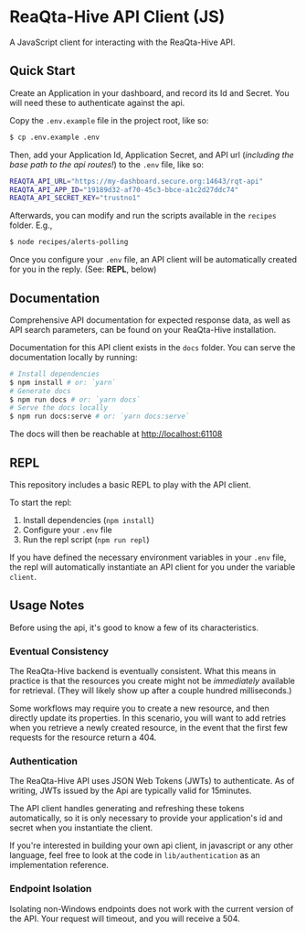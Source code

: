 <h1 class="h1-readme">ReaQta-Hive API Client (JS)</h1>

A JavaScript client for interacting with the ReaQta-Hive API.

## Quick Start

Create an Application in your dashboard, and record its Id and Secret. You will need these to authenticate against the api.

Copy the `.env.example` file in the project root, like so:
```sh
$ cp .env.example .env
```

Then, add your Application Id, Application Secret, and API url (*including the base path to the api routes!*) to the `.env` file, like so:

```sh
REAQTA_API_URL="https://my-dashboard.secure.org:14643/rqt-api"
REAQTA_API_APP_ID="19189d32-af70-45c3-bbce-a1c2d27ddc74"
REAQTA_API_SECRET_KEY="trustno1"
```

Afterwards, you can modify and run the scripts available in the `recipes` folder. E.g.,

```sh
$ node recipes/alerts-polling
```

Once you configure your `.env` file, an API client will be automatically created for you in the reply. (See: **REPL**, below)

## Documentation

Comprehensive API documentation for expected response data, as well as API search parameters, can be found on your ReaQta-Hive installation.

Documentation for this API client exists in the `docs` folder. You can serve the documentation locally by running:

```sh
# Install dependencies
$ npm install # or: `yarn`
# Generate docs
$ npm run docs # or: `yarn docs`
# Serve the docs locally
$ npm run docs:serve # or: `yarn docs:serve`
```

The docs will then be reachable at [http://localhost:61108]()

## REPL

This repository includes a basic REPL to play with the API client.

To start the repl:

1. Install dependencies (`npm install`)
2. Configure your `.env` file
3. Run the repl script (`npm run repl`)

If you have defined the necessary environment variables in your `.env` file, the repl will automatically instantiate an API client for you under the variable `client`.

## Usage Notes

Before using the api, it's good to know a few of its characteristics.

### Eventual Consistency

The ReaQta-Hive backend is eventually consistent. What this means in practice is that the resources you create might not be *immediately* available for retrieval. (They will likely show up after a couple hundred milliseconds.)

Some workflows may require you to create a new resource, and then directly update its properties. In this scenario, you will want to add retries when you retrieve a newly created resource, in the event that the first few requests for the resource return a 404.

### Authentication

The ReaQta-Hive API uses JSON Web Tokens (JWTs) to authenticate. As of writing, JWTs issued by the Api are typically valid for 15minutes.

The API client handles generating and refreshing these tokens automatically, so it is only necessary to provide your application's id and secret when you instantiate the client.

If you're interested in building your own api client, in javascript or any other language, feel free to look at the code in `lib/authentication` as an implementation reference.

### Endpoint Isolation

Isolating non-Windows endpoints does not work with the current version of the API. Your request will timeout, and you will receive a 504.
